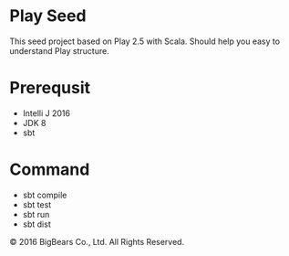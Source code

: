 Play Seed
=================================
This seed project based on Play 2.5 with Scala. Should help you easy to understand Play structure. 


Prerequsit
===========
- Intelli J 2016
- JDK 8
- sbt


Command
=====
- sbt compile
- sbt test
- sbt run
- sbt dist


© 2016 BigBears Co., Ltd. All Rights Reserved.
